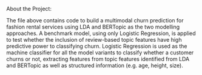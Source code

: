 About the Project: 

The file above contains code to build a multimodal churn prediction for fashion rental services using LDA and BERTopic as the two modelling approaches. 
A benchmark model, using only Logistic Regression, is applied to test whether the inclusion of review-based topic features have high predictive power to classifying churn. 
Logistic Regression is used as the machine classifier for all the model variants to classify whether a customer churns or not, extracting features from 
topic features identified from LDA and BERTopic as well as structured information (e.g. age, height, size). 
